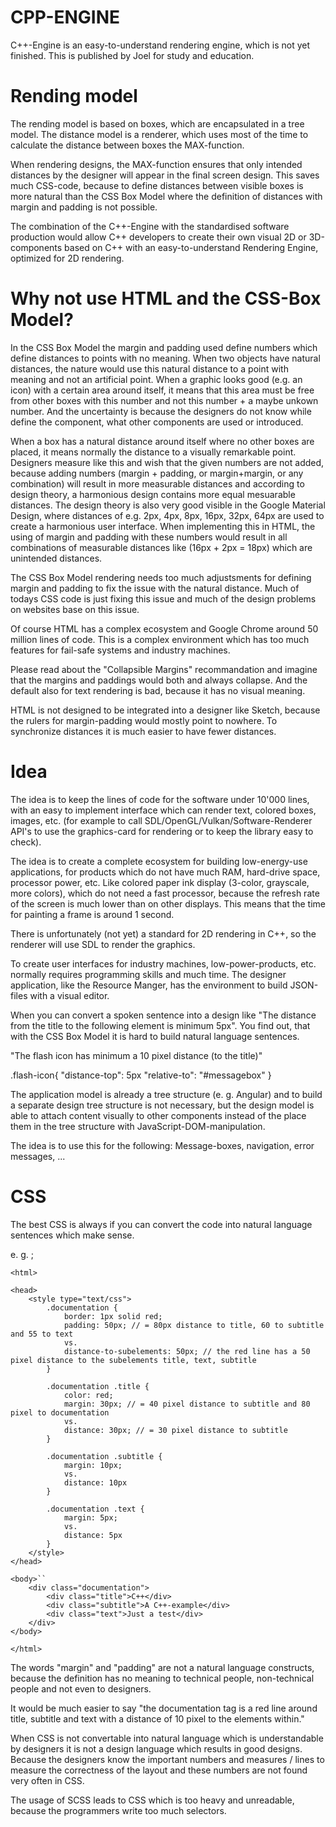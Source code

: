 # CPP-ENGINE
C++-Engine is an easy-to-understand rendering engine, which is not yet finished. This is published by Joel for study and education.

# Rending model

The rending model is based on boxes, which are encapsulated in a tree model. The distance model is a renderer, which uses most of the time to calculate the distance between boxes the MAX-function. 

When rendering designs, the MAX-function ensures that only intended distances by the designer will appear in the final screen design. This saves much CSS-code, because to define distances between visible boxes is more natural than the CSS Box Model where the definition of distances with margin and padding is not possible.

The combination of the C++-Engine with the standardised software production would allow C++ developers to create their own visual 2D or 3D-components based on C++ with an easy-to-understand Rendering Engine, optimized for 2D rendering.

# Why not use HTML and the CSS-Box Model? 

In the CSS Box Model the margin and padding used define numbers which define distances to points with no meaning. When two objects have natural distances, the nature would use this natural distance to a point with meaning and not an artificial point. When a graphic looks good (e.g. an icon) with a certain area around itself, it means that this area must be free from other boxes with this number and not this number + a maybe unkown number. And the uncertainty is because the designers do not know while define the component, what other components are used or introduced. 

When a box has a natural distance around itself where no other boxes are placed, it means normally the distance to a visually remarkable point. Designers measure like this and wish that the given numbers are not added, because adding numbers (margin + padding, or margin+margin, or any combination) will result in more measurable distances and according to design theory, a harmonious design contains more equal mesuarable distances. The design theory is also very good visible in the Google Material Design, where distances of e.g. 2px, 4px, 8px, 16px, 32px, 64px are used to create a harmonious user interface. When implementing this in HTML, the using of margin and padding with these numbers would result in all combinations of measurable distances like (16px + 2px = 18px) which are unintended distances. 

The CSS Box Model rendering needs too much adjustsments for defining margin and padding to fix the issue with the natural distance. Much of todays CSS code is just fixing this issue and much of the design problems on websites base on this issue. 

Of course HTML has a complex ecosystem and Google Chrome around 50 million lines of code. This is a complex environment which has too much features for fail-safe systems and industry machines. 

Please read about the "Collapsible Margins" recommandation and imagine that the margins and paddings would both and always collapse. And the default also for text rendering is bad, because it has no visual meaning. 

HTML is not designed to be integrated into a designer like Sketch, because the rulers for margin-padding would mostly point to nowhere. To synchronize distances it is much easier to have fewer distances.  

# Idea

The idea is to keep the lines of code for the software under 10'000 lines, with an easy to implement interface which can render text, colored boxes, images, etc. (for example to call SDL/OpenGL/Vulkan/Software-Renderer API's to use the graphics-card for rendering or to keep the library easy to check).

The idea is to create a complete ecosystem for building low-energy-use applications, for products which do not have much RAM, hard-drive space, processor power, etc. Like colored paper ink display (3-color, grayscale, more colors), which do not need a fast processor, because the refresh rate of the screen is much lower than on other displays. This means that the time for painting a frame is around 1 second. 

There is unfortunately (not yet) a standard for 2D rendering in C++, so the renderer will use SDL to render the graphics.

To create user interfaces for industry machines, low-power-products, etc. normally requires programming skills and much time. The designer application, like the Resource Manger, has the environment to build JSON-files with a visual editor. 

When you can convert a spoken sentence into a design like "The distance from the title to the following element is minimum 5px". You find out, that with the CSS Box Model it is hard to build natural language sentences. 

"The flash icon has minimum a 10 pixel distance (to the title)" 

.flash-icon{
  "distance-top": 5px
  "relative-to": "#messagebox"
}

The application model is already a tree structure (e. g. Angular) and to build a separate design tree structure is not necessary, but the design model is able to attach content visually to other components instead of the place them in the tree structure with JavaScript-DOM-manipulation.

The idea is to use this for the following: Message-boxes, navigation, error messages, ...

# CSS

The best CSS is always if you can convert the code into natural language sentences which make sense.

e. g. ;
```
<html>

<head>
    <style type="text/css">
        .documentation {
            border: 1px solid red;
            padding: 50px; // = 80px distance to title, 60 to subtitle and 55 to text
            vs.
            distance-to-subelements: 50px; // the red line has a 50 pixel distance to the subelements title, text, subtitle
        }
        
        .documentation .title {
            color: red;
            margin: 30px; // = 40 pixel distance to subtitle and 80 pixel to documentation
            vs.
            distance: 30px; // = 30 pixel distance to subtitle
        }
        
        .documentation .subtitle {
            margin: 10px;
            vs.
            distance: 10px
        }
        
        .documentation .text {
            margin: 5px;
            vs.
            distance: 5px
        }
    </style>
</head>

<body>``
    <div class="documentation">
        <div class="title">C++</div>
        <div class="subtitle">A C++-example</div>
        <div class="text">Just a test</div>
    </div>
</body>

</html>
```

The words "margin" and "padding" are not a natural language constructs, because the definition has no meaning to technical people, non-technical people and not even to designers. 

It would be much easier to say "the documentation tag is a red line around title, subtitle and text with a distance of 10 pixel to the elements within." 

When CSS is not convertable into natural language which is understandable by designers it is not a design language which results in good designs. Because the designers know the important numbers and measures / lines to measure the correctness of the layout and these numbers are not found very often in CSS. 

The usage of SCSS leads to CSS which is too heavy and unreadable, because the programmers write too much selectors. 
